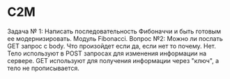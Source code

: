 # C2M
Задача № 1: Написать последовательность Фибоначчи и быть готовым ее модернизировать. Модуль Fibonacci.
Вопрос №2: Можно ли послать GET запрос с body. Что произойдет если да, если нет то почему. Нет. Тело используют в POST запросах для изменения информации на сервере.
GET используют для получения информации через "ключ", а тело не прописывается.  

